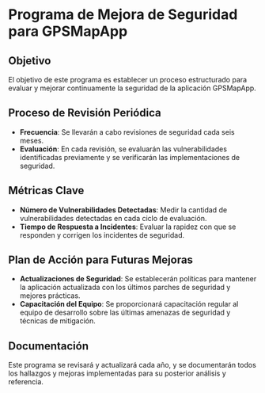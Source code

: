 # Programa de Mejora de Seguridad para GPSMapApp

## Objetivo
El objetivo de este programa es establecer un proceso estructurado para evaluar y mejorar continuamente la seguridad de la aplicación GPSMapApp.

## Proceso de Revisión Periódica
- **Frecuencia**: Se llevarán a cabo revisiones de seguridad cada seis meses.
- **Evaluación**: En cada revisión, se evaluarán las vulnerabilidades identificadas previamente y se verificarán las implementaciones de seguridad.

## Métricas Clave
- **Número de Vulnerabilidades Detectadas**: Medir la cantidad de vulnerabilidades detectadas en cada ciclo de evaluación.
- **Tiempo de Respuesta a Incidentes**: Evaluar la rapidez con que se responden y corrigen los incidentes de seguridad.

## Plan de Acción para Futuras Mejoras
- **Actualizaciones de Seguridad**: Se establecerán políticas para mantener la aplicación actualizada con los últimos parches de seguridad y mejores prácticas.
- **Capacitación del Equipo**: Se proporcionará capacitación regular al equipo de desarrollo sobre las últimas amenazas de seguridad y técnicas de mitigación.

## Documentación
Este programa se revisará y actualizará cada año, y se documentarán todos los hallazgos y mejoras implementadas para su posterior análisis y referencia.
